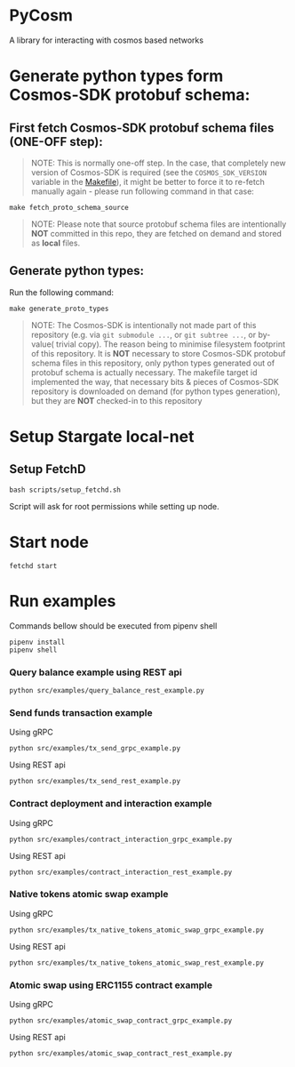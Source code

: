 # PyCosm

A library for interacting with cosmos based networks


# Generate python types form Cosmos-SDK protobuf schema:
## First fetch Cosmos-SDK protobuf schema files (ONE-OFF step):
>NOTE: This is normally one-off step. In the case, that completely new version of Cosmos-SDK is required (see the
`COSMOS_SDK_VERSION` variable in the [Makefile](#Makefile])), it might be
better to force it to re-fetch manually again - please run following command in that case:

```shell
make fetch_proto_schema_source
```

>NOTE: Please note that source protobuf schema files are intentionally **NOT** committed in this repo, they are 
> fetched on demand and stored as **local** files.


## Generate python types:
Run the following command:
```shell
make generate_proto_types
```
>NOTE: The Cosmos-SDK is intentionally not made part of this repository 
> (e.g. via `git submodule ...`, or `git subtree ...`, or by-value(
> trivial copy).
> The reason being to minimise filesystem footprint of this repository.
> It is **NOT** necessary to store Cosmos-SDK protobuf schema files in
> this repository, only python types generated out of protobuf schema is
> actually necessary.
> The makefile target id implemented the way, that necessary bits & pieces
> of Cosmos-SDK repository is downloaded on demand (for python types
> generation), but they are **NOT** checked-in to this repository


# Setup Stargate local-net
## Setup FetchD
```
bash scripts/setup_fetchd.sh
```
Script will ask for root permissions while setting up node.

# Start node
```
fetchd start
```

# Run examples
Commands bellow should be executed from pipenv shell
```
pipenv install
pipenv shell
```

### Query balance example using REST api
```
python src/examples/query_balance_rest_example.py
```

### Send funds transaction example
Using gRPC
```
python src/examples/tx_send_grpc_example.py
```
Using REST api
```
python src/examples/tx_send_rest_example.py
```

### Contract deployment and interaction example
Using gRPC
```
python src/examples/contract_interaction_grpc_example.py
```
Using REST api
```
python src/examples/contract_interaction_rest_example.py
```

### Native tokens atomic swap example 
Using gRPC
```
python src/examples/tx_native_tokens_atomic_swap_grpc_example.py
```
Using REST api
```
python src/examples/tx_native_tokens_atomic_swap_rest_example.py
```

### Atomic swap using ERC1155 contract example
Using gRPC
```
python src/examples/atomic_swap_contract_grpc_example.py
```
Using REST api
```
python src/examples/atomic_swap_contract_rest_example.py
```
